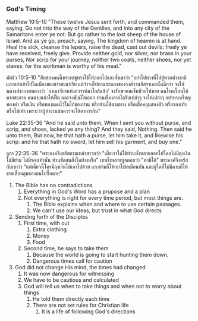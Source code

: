 ### God's Timing

Matthew 10:5-10 "These twelve Jesus sent forth, and commanded them, saying, Go not into the way of the Gentiles, and into any city of the Samaritans enter ye not: But go rather to the lost sheep of the house of Israel. And as ye go, preach, saying, The kingdom of heaven is at hand. Heal the sick, cleanse the lepers, raise the dead, cast out devils: freely ye have received, freely give. Provide neither gold, nor silver, nor brass in your purses, Nor scrip for your journey, neither two coats, neither shoes, nor yet staves: for the workman is worthy of his meat."

มัทธิว 10:5-10 "สิบสองคนนี้พระเยซูทรงใช้ให้ออกไปและสั่งเขาว่า "อย่าไปทางที่ไปสู่พวกต่างชาติ และอย่าเข้าไปในเมืองของชาวสะมาเรีย แต่ว่าจงไปหาแกะหลงของวงศ์วานอิสราเอลนั้นดีกว่า จงไปพลางประกาศพลางว่า `อาณาจักรแห่งสวรรค์มาใกล้แล้ว' จงรักษาคนเจ็บป่วยให้หาย คนโรคเรื้อนให้หายสะอาด คนตายแล้วให้ฟื้น และจงขับผีให้ออก ท่านทั้งหลายได้รับเปล่าๆ จงให้เปล่าๆ อย่าหาเหรียญทองคำ หรือเงิน หรือทองแดงไว้ในไถ้ของท่าน หรือย่ามใช้ตามทาง หรือเสื้อคลุมสองตัว หรือรองเท้า หรือไม้เท้า เพราะว่าผู้ทำงานสมควรจะได้อาหารกิน"

Luke 22:35-36 "And he said unto them, When I sent you without purse, and scrip, and shoes, lacked ye any thing? And they said, Nothing. Then said he unto them, But now, he that hath a purse, let him take it, and likewise his scrip: and he that hath no sword, let him sell his garment, and buy one."

ลูกา 22:35-36 "พระองค์จึงตรัสถามเหล่าสาวกว่า "เมื่อเราได้ใช้ท่านทั้งหลายออกไปโดยไม่มีถุงเงิน ไม่มีย่าม ไม่มีรองเท้านั้น ท่านขัดสนสิ่งใดบ้างหรือ" เขาทั้งหลายทูลตอบว่า "หามิได้" พระองค์จึงตรัสกับเขาว่า "แต่เดี๋ยวนี้ใครมีถุงเงินให้เอาไปด้วย และย่ามก็ให้เอาไปเหมือนกัน และผู้ใดที่ไม่มีดาบก็ให้ขายเสื้อคลุมของตนไปซื้อดาบ"

1. The Bible has no contradictions
	1. Everything in God's Word has a prupose and a plan
	2. Not everything is right for every time period, but most things are.
		1. The Bible explains when and where to use certain passages.
		2. We can't use our ideas, but trust in what God directs
2. Sending forth of the Disciples
	1. First time, with out
		1. Extra clothing
		2. Money
		3. Food
	2. Second time, he says to take them
		1. Because the world is going to start hunting them down.
		2. Dangerous times call for caution
3. God did not change His mind, the times had changed
	1. It was now dangerous for witnessing
	2. We have to be cautious and calculated
	3. God will tell us when to take things and when not to worry about things
		1. He told them directly each time
		2. There are not set rules for Christian life
			1. It is a life of following God's directions